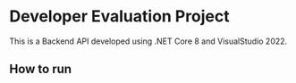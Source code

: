 # Developer Evaluation Project
This is a Backend API developed using .NET Core 8 and VisualStudio 2022.

## How to run